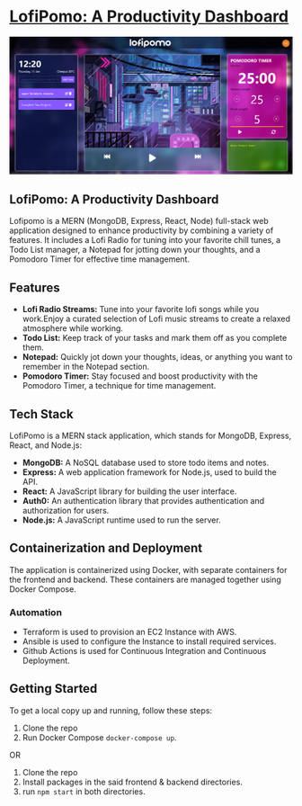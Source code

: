 # [LofiPomo: A Productivity Dashboard](https://lofipomo.gautampatil.tech)

![LofiPomo](/lofipomo-desktop.png)

## LofiPomo: A Productivity Dashboard

Lofipomo is a MERN (MongoDB, Express, React, Node) full-stack web application designed to enhance productivity by combining a variety of features. It includes a Lofi Radio for tuning into your favorite chill tunes, a Todo List manager, a Notepad for jotting down your thoughts, and a Pomodoro Timer for effective time management.


## Features

- **Lofi Radio Streams:** Tune into your favorite lofi songs while you work.Enjoy a curated selection of Lofi music streams to create a relaxed atmosphere while working.
- **Todo List:** Keep track of your tasks and mark them off as you complete them.
- **Notepad:** Quickly jot down your thoughts, ideas, or anything you want to remember in the Notepad section.
- **Pomodoro Timer:** Stay focused and boost productivity with the Pomodoro Timer, a technique for time management.

## Tech Stack

LofiPomo is a MERN stack application, which stands for MongoDB, Express, React, and Node.js:

- **MongoDB:** A NoSQL database used to store todo items and notes.
- **Express:** A web application framework for Node.js, used to build the API.
- **React:** A JavaScript library for building the user interface.
- **Auth0:** An authentication library that provides authentication and authorization for users.
- **Node.js:** A JavaScript runtime used to run the server.

## Containerization and Deployment

The application is containerized using Docker, with separate containers for the frontend and backend. These containers are managed together using Docker Compose.

### Automation

- Terraform is used to provision an EC2 Instance with AWS.
- Ansible is used to configure the Instance to install required services.
- Github Actions is used for Continuous Integration and Continuous Deployment.

## Getting Started

To get a local copy up and running, follow these steps:

1. Clone the repo
2. Run Docker Compose `docker-compose up`.

OR 

1. Clone the repo
2. Install packages in the said frontend & backend directories.
3. run `npm start` in both directories.
